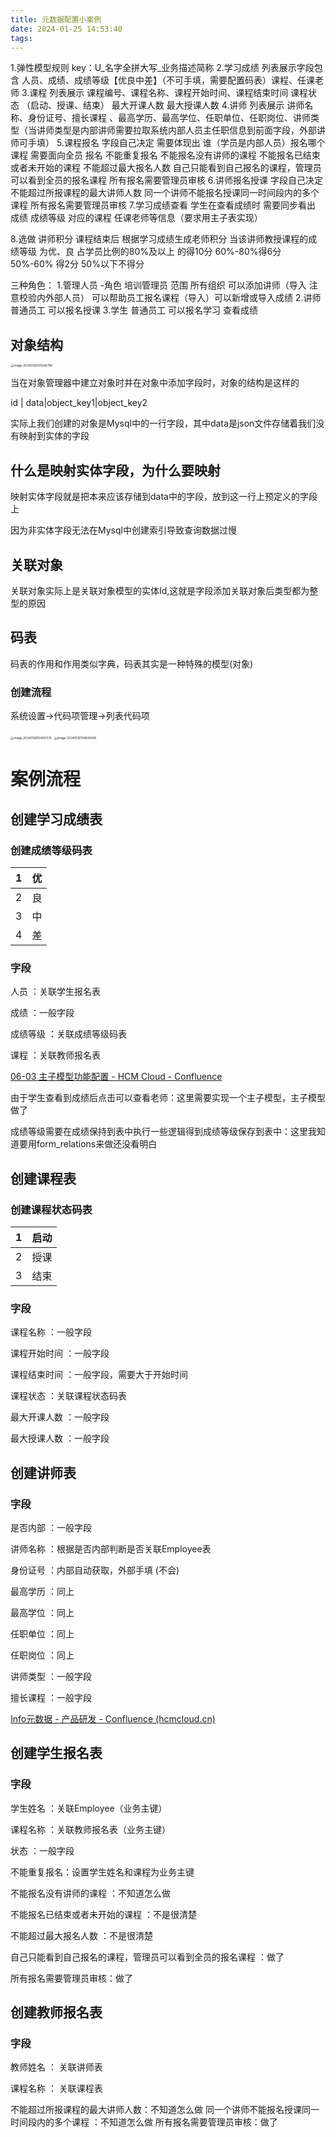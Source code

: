 ```yaml
---
title: 元数据配置小案例
date: 2024-01-25 14:53:40
tags:
---
```


1.弹性模型规则 key：U_名字全拼大写_业务描述简称 
2.学习成绩 列表展示字段包含 人员、成绩、成绩等级【优良中差】（不可手填，需要配置码表）课程、任课老师 
3.课程 列表展示 课程编号、课程名称、课程开始时间、课程结束时间 课程状态 （启动、授课、结束） 最大开课人数 最大授课人数
4.讲师 列表展示 讲师名称、身份证号、擅长课程 、最高学历、最高学位、任职单位、任职岗位、讲师类型（当讲师类型是内部讲师需要拉取系统内部人员主任职信息到前面字段，外部讲师可手填）
5.课程报名 字段自己决定 需要体现出 谁（学员是内部人员）报名哪个课程 需要面向全员 报名 
    不能重复报名 
    不能报名没有讲师的课程 
    不能报名已结束或者未开始的课程 
    不能超过最大报名人数
    自己只能看到自己报名的课程，管理员可以看到全员的报名课程
    所有报名需要管理员审核
6.讲师报名授课 字段自己决定 
    不能超过所报课程的最大讲师人数
    同一个讲师不能报名授课同一时间段内的多个课程 
    所有报名需要管理员审核
7.学习成绩查看 学生在查看成绩时 需要同步看出 成绩 成绩等级 对应的课程 任课老师等信息（要求用主子表实现）

8.选做 讲师积分 课程结束后 根据学习成绩生成老师积分
    当该讲师教授课程的成绩等级 为优、良 占学员比例的80%及以上 的得10分 60%-80%得6分 50%-60% 得2分 50%以下不得分

三种角色：
1.管理人员 -角色 培训管理员 范围 所有组织 可以添加讲师（导入 注意校验内外部人员） 可以帮助员工报名课程（导入）可以新增或导入成绩 
2.讲师 普通员工 可以报名授课 
3.学生 普通员工 可以报名学习 查看成绩

## 对象结构

<img src="元数据配置小案例\image-20240126100546798.png" alt="image-20240126100546798" style="zoom: 33%;" />

当在对象管理器中建立对象时并在对象中添加字段时，对象的结构是这样的

id | data|object_key1|object_key2

实际上我们创建的对象是Mysql中的一行字段，其中data是json文件存储着我们没有映射到实体的字段

## 什么是映射实体字段，为什么要映射

映射实体字段就是把本来应该存储到data中的字段，放到这一行上预定义的字段上

因为非实体字段无法在Mysql中创建索引导致查询数据过慢

## 关联对象

关联对象实际上是关联对象模型的实体Id,这就是字段添加关联对象后类型都为整型的原因

## 码表

码表的作用和作用类似字典，码表其实是一种特殊的模型(对象)

### 创建流程

系统设置->代码项管理->列表代码项

<img src="元数据配置小案例\image-20240126104551535.png" alt="image-20240126104551535" style="zoom:33%;" />

<img src="元数据配置小案例\image-20240126104646446.png" alt="image-20240126104646446" style="zoom:33%;" />

# 案例流程

## 创建学习成绩表

### 创建成绩等级码表

| 1   | 优   |
| --- | --- |
| 2   | 良   |
| 3   | 中   |
| 4   | 差   |

### 字段

人员 ：关联学生报名表

成绩 ：一般字段  

成绩等级 ：关联成绩等级码表

课程 ：关联教师报名表  

[06-03 主子模型功能配置 - HCM Cloud - Confluence](https://wiki.hcmcloud.cn/pages/viewpage.action?pageId=5801875#heading-1主子模型的说明)

由于学生查看到成绩后点击可以查看老师：这里需要实现一个主子模型，主子模型做了

成绩等级需要在成绩保持到表中执行一些逻辑得到成绩等级保存到表中：这里我知道要用form_relations来做还没看明白

## 创建课程表

### 创建课程状态码表

| 1   | 启动  |
| --- | --- |
| 2   | 授课  |
| 3   | 结束  |

### 字段

课程名称 ：一般字段

课程开始时间  ：一般字段

课程结束时间  ：一般字段，需要大于开始时间

课程状态 ：关联课程状态码表

 最大开课人数 ：一般字段

最大授课人数 ：一般字段

## 创建讲师表

### 字段

是否内部 ：一般字段  

讲师名称 ：根据是否内部判断是否关联Employee表  

身份证号 ：内部自动获取，外部手填 (不会)

最高学历 ：同上  

最高学位 ：同上  

任职单位 ：同上  

任职岗位 ：同上  

讲师类型 ：一般字段

擅长课程  ：一般字段

[Info元数据 - 产品研发 - Confluence (hcmcloud.cn)](https://wiki.hcmcloud.cn/pages/viewpage.action?pageId=2424907#Info元数据-form_relations时序图)

## 创建学生报名表

### 字段

学生姓名 ：关联Employee（业务主键）

课程名称 ：关联教师报名表（业务主键）

状态 ：一般字段

不能重复报名：设置学生姓名和课程为业务主键

不能报名没有讲师的课程  ：不知道怎么做

不能报名已结束或者未开始的课程   ：不是很清楚

不能超过最大报名人数  ：不是很清楚

自己只能看到自己报名的课程，管理员可以看到全员的报名课程  ：做了

所有报名需要管理员审核：做了

## 创建教师报名表

### 字段

教师姓名 ： 关联讲师表

课程名称 ： 关联课程表

不能超过所报课程的最大讲师人数：不知道怎么做
同一个讲师不能报名授课同一时间段内的多个课程 ：不知道怎么做
所有报名需要管理员审核：做了

​            
